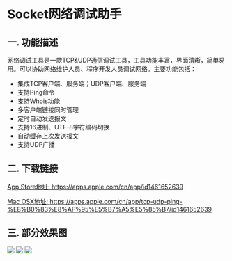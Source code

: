 # Socket网络调试助手
## 一. 功能描述
网络调试工具是一款TCP&UDP通信调试工具，工具功能丰富，界面清晰，简单易用。可以协助网络维护人员、程序开发人员调试网络。主要功能包括：

* 集成TCP客户端、服务端；UDP客户端、服务端
* 支持Ping命令
* 支持Whois功能
* 多客户端链接同时管理
* 定时自动发送报文
* 支持16进制、UTF-8字符编码切换
* 自动缓存上次发送报文
* 支持UDP广播

## 二. 下载链接
[App Store地址: ](https://apps.apple.com/cn/app/id1461652639) <https://apps.apple.com/cn/app/id1461652639>

[Mac OSX地址: ](https://apps.apple.com/cn/app/tcp-udp-ping-%E8%B0%83%E8%AF%95%E5%B7%A5%E5%85%B7/id1461652639)<https://apps.apple.com/cn/app/tcp-udp-ping-%E8%B0%83%E8%AF%95%E5%B7%A5%E5%85%B7/id1461652639>

## 三. 部分效果图
![](https://is3-ssl.mzstatic.com/image/thumb/Purple113/v4/cd/e6/76/cde6768b-2121-556b-01c2-3cb9cf8c2290/pr_source.png/1242x2688bb.png)
![](https://is3-ssl.mzstatic.com/image/thumb/Purple123/v4/f1/09/8c/f1098c79-8b07-2741-fff2-9004ca9b2a22/pr_source.png/1242x2688bb.png)
![](https://is5-ssl.mzstatic.com/image/thumb/Purple123/v4/3d/82/0e/3d820e54-f19b-1099-3791-1711ef18e331/pr_source.png/1242x2688bb.png)